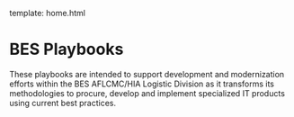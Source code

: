 template: home.html

# **BES** Playbooks

These playbooks are intended to support development and modernization efforts within the BES AFLCMC/HIA Logistic Division as it transforms its methodologies to procure, develop and implement specialized IT products using current best practices.
